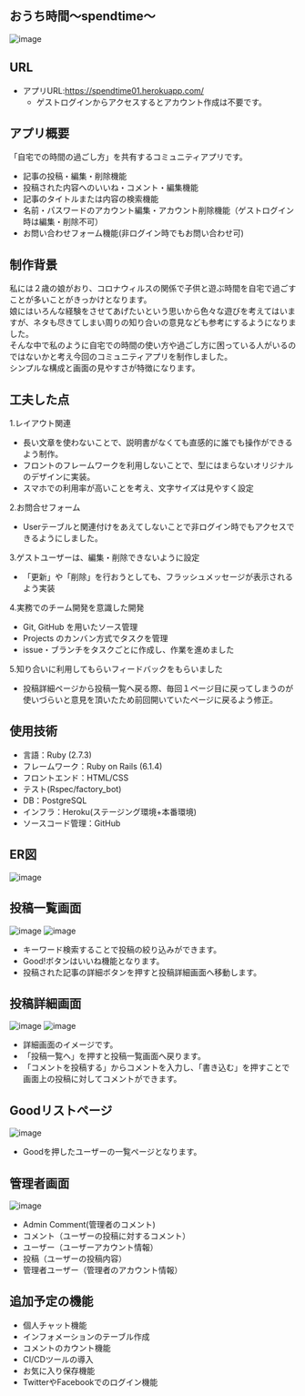 ## おうち時間〜spendtime〜

![image](https://github.com/Orizin-code/spend_time_app/blob/master/public/readme_images/TOPPAGE.png?raw=true)

## URL
- アプリURL:https://spendtime01.herokuapp.com/
  - ゲストログインからアクセスするとアカウント作成は不要です。

## アプリ概要
「自宅での時間の過ごし方」を共有するコミュニティアプリです。
- 記事の投稿・編集・削除機能
- 投稿された内容へのいいね・コメント・編集機能
- 記事のタイトルまたは内容の検索機能
- 名前・パスワードのアカウント編集・アカウント削除機能（ゲストログイン時は編集・削除不可）
- お問い合わせフォーム機能(非ログイン時でもお問い合わせ可)

## 制作背景
私には２歳の娘がおり、コロナウィルスの関係で子供と遊ぶ時間を自宅で過ごすことが多いことがきっかけとなります。  
娘にはいろんな経験をさせてあげたいという思いから色々な遊びを考えてはいますが、ネタも尽きてしまい周りの知り合いの意見なども参考にするようになりました。  
そんな中で私のように自宅での時間の使い方や過ごし方に困っている人がいるのではないかと考え今回のコミュニティアプリを制作しました。  
シンプルな構成と画面の見やすさが特徴になります。  

## 工夫した点
1.レイアウト関連  
- 長い文章を使わないことで、説明書がなくても直感的に誰でも操作ができるよう制作。
- フロントのフレームワークを利用しないことで、型にはまらないオリジナルのデザインに実装。
- スマホでの利用率が高いことを考え、文字サイズは見やすく設定  

2.お問合せフォーム  
- Userテーブルと関連付けをあえてしないことで非ログイン時でもアクセスできるようにしました。  

3.ゲストユーザーは、編集・削除できないように設定  
- 「更新」や「削除」を行おうとしても、フラッシュメッセージが表示されるよう実装   

4.実務でのチーム開発を意識した開発  
- Git, GitHub を用いたソース管理
- Projects のカンバン方式でタスクを管理
- issue・ブランチをタスクごとに作成し、作業を進めました  

5.知り合いに利用してもらいフィードバックをもらいました
- 投稿詳細ページから投稿一覧へ戻る際、毎回１ページ目に戻ってしまうのが使いづらいと意見を頂いたため前回開いていたページに戻るよう修正。  

## 使用技術
- 言語：Ruby (2.7.3)
- フレームワーク：Ruby on Rails (6.1.4)
- フロントエンド：HTML/CSS
- テスト(Rspec/factory_bot)
- DB：PostgreSQL
- インフラ：Heroku(ステージング環境+本番環境)
- ソースコード管理：GitHub

## ER図
![image](https://github.com/Orizin-code/spend_time_app/blob/master/public/readme_images/ER%E5%9B%B3.png?raw=true)

## 投稿一覧画面
![image](https://github.com/Orizin-code/spend_time_app/blob/master/public/readme_images/postpage.png?raw=true)
![image](https://github.com/Orizin-code/spend_time_app/blob/master/public/readme_images/postlist.png?raw=true)
- キーワード検索することで投稿の絞り込みができます。
- Good!ボタンはいいね機能となります。
- 投稿された記事の詳細ボタンを押すと投稿詳細画面へ移動します。

## 投稿詳細画面
![image](https://github.com/Orizin-code/spend_time_app/blob/master/public/readme_images/showpage.png?raw=true)
![image](https://github.com/Orizin-code/spend_time_app/blob/master/public/readme_images/showcomment.png?raw=true)
- 詳細画面のイメージです。
- 「投稿一覧へ」を押すと投稿一覧画面へ戻ります。
- 「コメントを投稿する」からコメントを入力し、「書き込む」を押すことで画面上の投稿に対してコメントができます。  

## Goodリストページ
![image](https://github.com/Orizin-code/spend_time_app/blob/master/public/readme_images/goodlist.png?raw=true)
- Goodを押したユーザーの一覧ページとなります。

## 管理者画面
![image](https://github.com/Orizin-code/spend_time_app/blob/master/public/readme_images/adminuser.png?raw=true)
- Admin Comment(管理者のコメント)
- コメント（ユーザーの投稿に対するコメント）
- ユーザー（ユーザーアカウント情報）
- 投稿（ユーザーの投稿内容）
- 管理者ユーザー（管理者のアカウント情報）

## 追加予定の機能
- 個人チャット機能
- インフォメーションのテーブル作成
- コメントのカウント機能
- CI/CDツールの導入
- お気に入り保存機能
- TwitterやFacebookでのログイン機能
